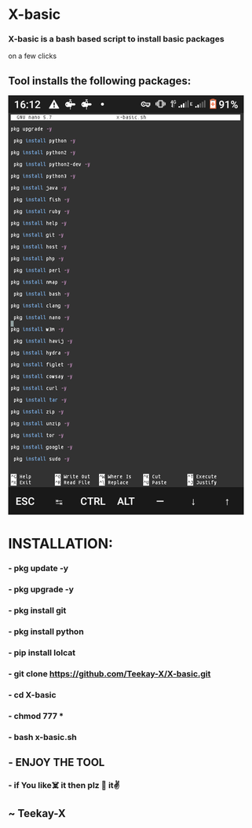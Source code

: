 # X-basic
### X-basic is a bash based script to install basic packages
on a few clicks 

## Tool installs the following packages:

<img src= "https://github.com/Teekay-X/X-basic/blob/a1e4a72457619264b9484275a35937e9c4a400fd/Aa.png ">

# INSTALLATION: 

### - pkg update -y
### - pkg upgrade -y
### - pkg install git
### - pkg install python
### - pip install lolcat
### - git clone https://github.com/Teekay-X/X-basic.git
### - cd X-basic
### - chmod 777 *
### - bash x-basic.sh

## - ENJOY THE TOOL 
### - if You like☠️ it then plz  🌟 it✌️

## ~ Teekay-X
